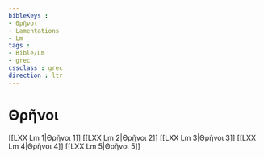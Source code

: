```yaml
---
bibleKeys : 
- Θρῆνοι
- Lamentations
- Lm
tags : 
- Bible/Lm
- grec
cssclass : grec
direction : ltr
---
```


# Θρῆνοι

[[LXX Lm 1|Θρῆνοι 1]]
[[LXX Lm 2|Θρῆνοι 2]]
[[LXX Lm 3|Θρῆνοι 3]]
[[LXX Lm 4|Θρῆνοι 4]]
[[LXX Lm 5|Θρῆνοι 5]]
